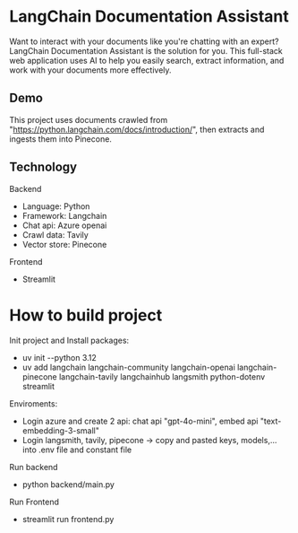 # LangChain Documentation Assistant
Want to interact with your documents like you're chatting with an expert? LangChain Documentation Assistant is the solution for you. This full-stack web application uses AI to help you easily search, extract information, and work with your documents more effectively.

## Demo
This project uses documents crawled from "https://python.langchain.com/docs/introduction/", then extracts and ingests them into Pinecone.

## Technology
Backend
- Language: Python
- Framework: Langchain
- Chat api: Azure openai
- Crawl data: Tavily
- Vector store: Pinecone

Frontend
- Streamlit

# How to build project
Init project and Install packages:
- uv init --python 3.12
- uv add langchain langchain-community langchain-openai langchain-pinecone langchain-tavily langchainhub langsmith python-dotenv streamlit

Enviroments:
- Login azure and create 2 api: chat api "gpt-4o-mini", embed api "text-embedding-3-small"
- Login langsmith, tavily, pipecone
-> copy and pasted keys, models,... into .env file and constant file

Run backend
- python backend/main.py

Run Frontend 
- streamlit run frontend.py